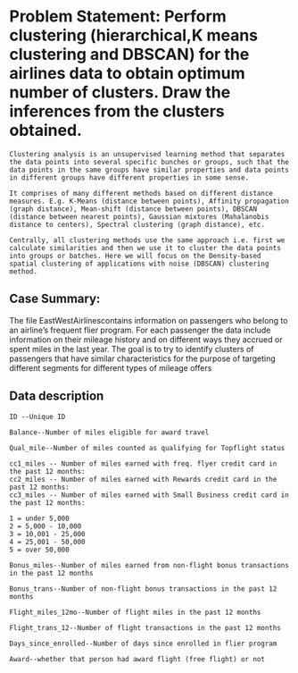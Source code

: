 # Problem Statement: Perform clustering (hierarchical,K means clustering and DBSCAN) for the airlines data to obtain optimum number of clusters. Draw the inferences from the clusters obtained.
    Clustering analysis is an unsupervised learning method that separates the data points into several specific bunches or groups, such that the data points in the same groups have similar properties and data points in different groups have different properties in some sense.

    It comprises of many different methods based on different distance measures. E.g. K-Means (distance between points), Affinity propagation (graph distance), Mean-shift (distance between points), DBSCAN (distance between nearest points), Gaussian mixtures (Mahalanobis distance to centers), Spectral clustering (graph distance), etc.
    
    Centrally, all clustering methods use the same approach i.e. first we calculate similarities and then we use it to cluster the data points into groups or batches. Here we will focus on the Density-based spatial clustering of applications with noise (DBSCAN) clustering method.

## Case Summary:
 The file EastWestAirlinescontains information on passengers who belong to an airline’s frequent flier program. For each passenger the data include information on their mileage history and on different ways they 
 accrued or spent miles in the last year. The goal is to try to identify clusters of passengers that have similar characteristics for the purpose of targeting different segments for different types of mileage 
 offers
## Data description 
    ID --Unique ID
    
    Balance--Number of miles eligible for award travel
    
    Qual_mile--Number of miles counted as qualifying for Topflight status
    
    cc1_miles -- Number of miles earned with freq. flyer credit card in the past 12 months:
    cc2_miles -- Number of miles earned with Rewards credit card in the past 12 months:
    cc3_miles -- Number of miles earned with Small Business credit card in the past 12 months:
    
    1 = under 5,000
    2 = 5,000 - 10,000
    3 = 10,001 - 25,000
    4 = 25,001 - 50,000
    5 = over 50,000
    
    Bonus_miles--Number of miles earned from non-flight bonus transactions in the past 12 months
    
    Bonus_trans--Number of non-flight bonus transactions in the past 12 months
    
    Flight_miles_12mo--Number of flight miles in the past 12 months
    
    Flight_trans_12--Number of flight transactions in the past 12 months
    
    Days_since_enrolled--Number of days since enrolled in flier program
    
    Award--whether that person had award flight (free flight) or not
